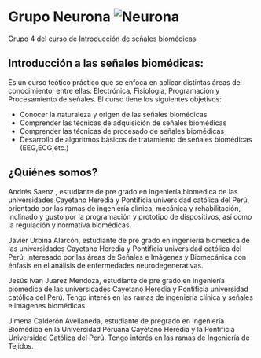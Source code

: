 # Grupo Neurona ![Neurona](https://image.freepik.com/iconos-gratis/neurona_318-99630.jpg)
Grupo 4 del curso de Introducción de señales biomédicas
## Introducción a las señales biomédicas:
Es un curso teótico práctico que se enfoca en aplicar distintas áreas del conocimiento; entre ellas: Electrónica, Fisiología, Programación y Procesamiento de señales. El curso tiene los siguientes objetivos:
- Conocer la naturaleza y origen de las señales biomédicas
- Comprender las técnicas de adquisición de señales biomédicas
- Comprender las técnicas de procesado de señales biomédicas
- Desarrollo de algoritmos básicos de tratamiento de señales biomédicas (EEG,ECG,etc.)
## ¿Quiénes somos?
Andrés Saenz , estudiante de pre grado en ingeniería biomedica de las universidades Cayetano Heredia y Pontificia universidad católica del Perú, orientado por las ramas de ingeniería clínica, 
mecánica y rehabilitación, inclinado y gusto  por la programación y prototipo de dispositivos, así como la regulación y normativa biomédicas.

Javier Urbina Alarcón,  estudiante de pre grado en ingeniería biomedica de las universidades Cayetano Heredia y Pontificia universidad católica del Perú, interesado por las áreas de Señales e Imágenes y Biomecánica con énfasis en el análisis de enfermedades neurodegenerativas.

Jesús Ivan Juarez Mendoza, estudiante de pre grado en ingeniería biomedica de las universidades Cayetano Heredia y Pontificia universidad católica del Perú. Tengo interés en las ramas de ingeniería clínica y señales e imágenes biomédicas. 

Jimena Calderón Avellaneda, estudiante de pregrado en Ingeniería Biomédica en la Universidad Peruana Cayetano Heredia y la Pontificia Universidad Católica del Perú. Tengo interés en las ramas de Ingeniería de Tejidos.
